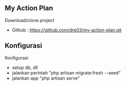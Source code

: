 ## My Action Plan
Download/clone project
- Github : https://github.com/dre03/my-action-plan.git
## Konfigurasi
Konfigurasi
- setup db, dll
- jalankan perintah "php artisan migrate:fresh --seed"
- jalankan app "php artisan serve"
